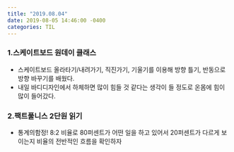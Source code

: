 ```yaml
---
title: "2019.08.04"
date: 2019-08-05 14:46:00 -0400
categories: TIL
---
```


### 1.스케이트보드 원데이 클래스
* 스케이트보드 올라타기/내려가기, 직진가기, 기울기를 이용해 방향 틀기, 반동으로 방향 바꾸기를 배웠다. 
* 내일 바디디자인에서 하체하면 많이 힘들 것 같다는 생각이 들 정도로 온몸에 힘이 많이 들어갔다.

### 2.팩트풀니스 2단원 읽기
* 통계의함정! 8:2 비율로 80퍼센트가 어떤 일을 하고 있어서 20퍼센트가 다르게 보이는지 비율의 전반적인 흐름을 확인하자
